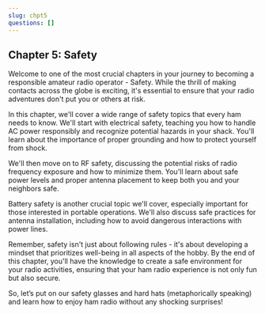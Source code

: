 ```yaml
---
slug: chpt5
questions: []
---
```


## Chapter 5: Safety

Welcome to one of the most crucial chapters in your journey to becoming a responsible amateur radio operator - Safety. While the thrill of making contacts across the globe is exciting, it's essential to ensure that your radio adventures don't put you or others at risk.

In this chapter, we'll cover a wide range of safety topics that every ham needs to know. We'll start with electrical safety, teaching you how to handle AC power responsibly and recognize potential hazards in your shack. You'll learn about the importance of proper grounding and how to protect yourself from shock.

We'll then move on to RF safety, discussing the potential risks of radio frequency exposure and how to minimize them. You'll learn about safe power levels and proper antenna placement to keep both you and your neighbors safe.

Battery safety is another crucial topic we'll cover, especially important for those interested in portable operations. We'll also discuss safe practices for antenna installation, including how to avoid dangerous interactions with power lines.

Remember, safety isn't just about following rules - it's about developing a mindset that prioritizes well-being in all aspects of the hobby. By the end of this chapter, you'll have the knowledge to create a safe environment for your radio activities, ensuring that your ham radio experience is not only fun but also secure.

So, let’s put on our safety glasses and hard hats (metaphorically speaking) and learn how to enjoy ham radio without any shocking surprises!
